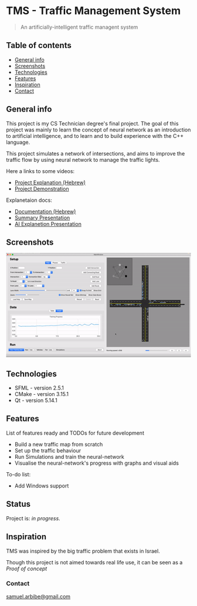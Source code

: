 # TMS - Traffic Management System
> An artificially-intelligent traffic managent system

## Table of contents
* [General info](#general-info)
* [Screenshots](#screenshots)
* [Technologies](#technologies)
* [Features](#features)
* [Inspiration](#inspiration)
* [Contact](#contact)

## General info
This project is my CS Technician degree's final project.
The goal of this project was mainly to learn the concept
of neural network as an introduction to artificial intelligence,
and to learn and to build experience with the C++ language.

This project simulates a network of intersections, and aims to improve the traffic flow by using neural network to manage
the traffic lights.

Here a links to some videos:
* [Project Explanation (Hebrew)](https://www.youtube.com/watch?v=xJOcDKXWJXo)
* [Project Demonstration](https://www.youtube.com/watch?v=BLz_PdU2oyo)

Explanetaion docs:
* [Documentation (Hebrew)](docs/project_book.pdf)
* [Summary Presentation](docs/english/summary_presentation.pdf)
* [AI Explanetion Presentation](docs/english/AI_presentation.pdf)

## Screenshots
![Example screenshot](./screenshots/TMS_recording.gif)

## Technologies
* SFML - version 2.5.1
* CMake - version 3.15.1
* Qt - version 5.14.1


## Features
List of features ready and TODOs for future development
* Build a new traffic map from scratch
* Set up the traffic behaviour
* Run Simulations and train the neural-network
* Visualise the neural-network's progress with graphs and visual aids

To-do list:
* Add Windows support

## Status
Project is: _in progress_.

## Inspiration
TMS was inspired by the big traffic problem that exists in Israel.

Though this project is not aimed towards real life use, it can be seen as a *Proof of concept*

### Contact
samuel.arbibe@gmail.com
